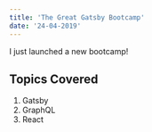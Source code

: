 ```yaml
---
title: 'The Great Gatsby Bootcamp'
date: '24-04-2019'
---
```


I just launched a new bootcamp!

## Topics Covered

1. Gatsby
2. GraphQL
3. React
